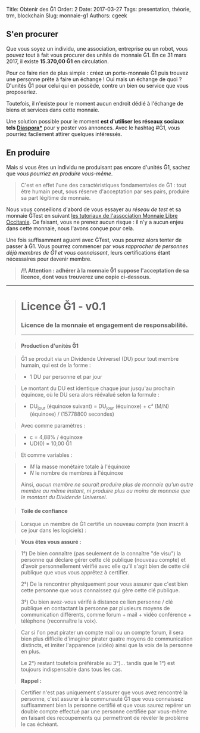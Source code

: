 Title: Obtenir des Ğ1
Order: 2
Date: 2017-03-27
Tags: presentation, théorie, trm, blockchain
Slug: monnaie-g1
Authors: cgeek

## S'en procurer

Que vous soyez un individu, une association, entreprise ou un robot, vous pouvez tout à fait vous procurer des unités de monnaie Ğ1. En ce 31 mars 2017, il existe **15.370,00 Ğ1** en circulation.

Pour ce faire rien de plus simple : créez un porte-monnaie Ğ1 puis trouvez une personne prête à faire un échange ! Oui mais un échange de quoi ? D'unités Ğ1 pour celui qui en possède, contre un bien ou service que vous proposeriez.

Toutefois, il n'existe pour le moment aucun endroit dédié à l'échange de biens et services dans cette monnaie.

Une solution possible pour le moment **est d'utiliser les réseaux sociaux tels [Diaspora*](https://framasphere.org)** pour y poster vos annonces. Avec le hashtag #Ğ1, vous pourriez facilement attirer quelques intéressés.

## En produire

Mais si vous êtes un individu ne produisant pas encore d'unités Ğ1, sachez que *vous pourriez en produire vous-même*.

> C'est en effet l'une des caractéristiques fondamentales de Ğ1 : tout être humain peut, sous réserve d'acceptation par ses pairs, produire sa part légitime de monnaie.

Nous vous conseillons d'abord de vous essayer au *réseau de test* et sa monnaie ĞTest en suivant [les tutoriaux de l'association Monnaie Libre Occitanie](https://www.monnaielibreoccitanie.org/2017/01/24/nouvelle-monnaie-de-test-gtest/). Ce faisant, vous ne prenez aucun risque : il n'y a aucun enjeu dans cette monnaie, nous l'avons conçue pour cela.

Une fois suffisamment aguerri avec ĞTest, vous pourrez alors tenter de passer à Ğ1. Vous pourrez commencer par *vous rapprocher de personnes déjà membres de Ğ1 et vous connaissant*, leurs certifications étant nécessaires pour devenir membre.

> **/!\ Attention : adhérer à la monnaie Ğ1 suppose l'acceptation de sa licence, dont vous trouverez une copie ci-dessous.**

----

> # Licence Ğ1 - v0.1
> ### Licence de la monnaie et engagement de responsabilité.
> ----

> #### Production d'unités Ğ1

> Ğ1 se produit via un Dividende Universel (DU) pour tout membre humain, qui est de la forme :

> * 1 DU par personne et par jour

> Le montant du DU est identique chaque jour jusqu'au prochain équinoxe, où le DU sera alors réévalué selon la formule :

> * DU<sub>jour</sub> (équinoxe suivant) = DU<sub>jour</sub> (équinoxe) + c² (M/N)(équinoxe) / (15778800 secondes)

> Avec comme paramètres :

> * c = 4,88% / équinoxe
> * UD(0) = 10,00 Ğ1

> Et comme variables :

> * *M* la masse monétaire totale à l'équinoxe
> * *N* le nombre de membres à l'équinoxe
>
> Ainsi, *aucun membre ne saurait produire plus de monnaie qu'un autre membre au même instant, ni produire plus ou moins de monnaie que le montant du Dividende Universel*.

> #### Toile de confiance

> Lorsque un membre de Ğ1 certifie un nouveau compte (non inscrit à ce jour dans les logiciels) :

> **Vous êtes vous assuré :**

> 1°) De bien connaître (pas seulement de la connaître "de visu") la personne qui déclare gérer cette clé publique (nouveau compte) et d'avoir personnellement vérifié avec elle qu'il s'agit bien de cette clé publique que vous vous apprêtez à certifier.
>
> 2°) De la rencontrer physiquement pour vous assurer que c'est bien cette personne que vous connaissez qui gère cette clé publique.
>
> 3°) Ou bien avez-vous vérifé à distance ce lien personne / clé publique en contactant la personne par plusieurs moyens de communication différents, comme forum + mail + vidéo conférence + téléphone (reconnaître la voix).

> Car si l'on peut pirater un compte mail ou un compte forum, il sera bien plus difficile d'imaginer pirater quatre moyens de communication distincts, et imiter l'apparence (vidéo) ainsi que la voix de la personne en plus.
>
> Le 2°) restant toutefois préférable au 3°)... tandis que le 1°) est toujours indispensable dans tous les cas.
>
> **Rappel :**

> Certifier n'est pas uniquement s'assurer que vous avez rencontré la personne, c'est assurer à la communauté Ğ1 que vous connaissez suffisamment bien la personne certifié et que vous saurez repérer un double compte effectué par une personne certifiée par vous-même en faisant des recoupements qui permettront de révéler le problème le cas échéant.